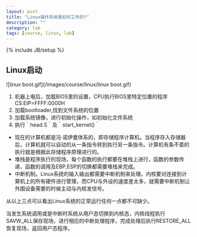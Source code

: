 ```yaml
---
layout: post
title: "Linux操作系统是如何工作的?"
description: ""
category: lab
tags: [course, linux, lab]
---
```

{% include JB/setup %}

## Linux启动

![linux boot.gif](/images/course/linux/linux boot.gif)

1. 机器上电后，加载BIOS里的设置，CPU执行BIOS里特定位置的程序CS:EIP=FFFF:0000H
2. 加载bootloader,找到文件系统的位置
3. 加载系统镜像，进行初始化操作，如初始化文件系统
4. 执行｀head.S｀及｀start_kernel()｀


* 现在的计算机都是冯·诺伊曼体系的，即存储程序计算机。当程序存入存储器后，计算机就可以自动的从一条指令转到执行另一条指令。计算机有条不紊的执行就是根据此存储程序原理进行的。
* 堆栈是程序执行的现场，每个函数的执行都要在堆栈上进行，函数的参数传递，函数的调用及EBP,ESP的切换都需要堆栈来完成。
* 中断机制。Linux系统的输入输出都需要中断机制来处理。内核要对连接到计算机上的所有硬件进行管理，而CPU与外设的速度差太多，就需要中断机制让外围设备需要的时候主动与内核发信号。

从以上三点可以看出Linux系统的正常运行任何一点都不可缺少。

当发生系统调用或是中断时系统从用户态切换到内核态，内核线程执行SAVW_ALL保存现场，进行相应的中断处理程序，完成处理后执行RESTORE_ALL恢复现场，返回用户态程序。

